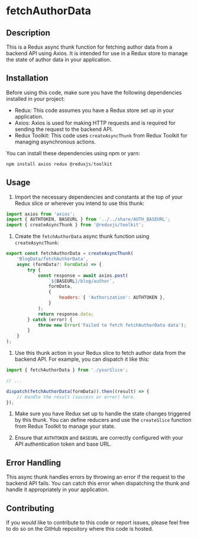 # fetchAuthorData

## Description
This is a Redux async thunk function for fetching author data from a backend API using Axios. It is intended for use in a Redux store to manage the state of author data in your application.

## Installation
Before using this code, make sure you have the following dependencies installed in your project:

- Redux: This code assumes you have a Redux store set up in your application.
- Axios: Axios is used for making HTTP requests and is required for sending the request to the backend API.
- Redux Toolkit: This code uses `createAsyncThunk` from Redux Toolkit for managing asynchronous actions.

You can install these dependencies using npm or yarn:

```js
npm install axios redux @reduxjs/toolkit
```

## Usage
1) Import the necessary dependencies and constants at the top of your Redux slice or wherever you intend to use this thunk:

```js
import axios from 'axios';
import { AUTHTOKEN, BASEURL } from '../../share/AUTH_BASEURL';
import { createAsyncThunk } from '@reduxjs/toolkit';
```

1) Create the `fetchAuthorData` async thunk function using `createAsyncThunk`:
```js
export const fetchAuthorData = createAsyncThunk(
    'BlogData/fetchAuthorData',
    async (formData?: FormData) => {
        try {
            const response = await axios.post(
                `${BASEURL}/blog/author`,
                formData,
                {
                    headers: { 'Authorization': AUTHTOKEN },
                }
            );
            return response.data;
        } catch (error) {
            throw new Error('Failed to fetch fetchAuthorData data');
        }
    }
);
```

1) Use this thunk action in your Redux slice to fetch author data from the backend API. For example, you can dispatch it like this:
```js
import { fetchAuthorData } from './yourSlice';

// ...

dispatch(fetchAuthorData(formData)).then((result) => {
    // Handle the result (success or error) here.
});
```

1) Make sure you have Redux set up to handle the state changes triggered by this thunk. You can define reducers and use the `createSlice` function from Redux Toolkit to manage your state.

2) Ensure that `AUTHTOKEN` and `BASEURL` are correctly configured with your API authentication token and base URL.


## Error Handling
This async thunk handles errors by throwing an error if the request to the backend API fails. You can catch this error when dispatching the thunk and handle it appropriately in your application.

## Contributing
If you would like to contribute to this code or report issues, please feel free to do so on the GitHub repository where this code is hosted.
